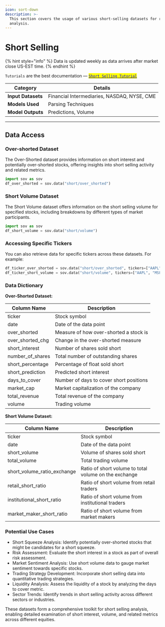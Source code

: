 ```yaml
---
icon: sort-down
description: >-
  This section covers the usage of various short-selling datasets for risk
  analysis.
---
```


# Short Selling

{% hint style="info" %}
Data is updated weekly as data arrives after market close US-EST time.
{% endhint %}

`Tutorials` are the best documentation — [<mark style="color:blue;">`Short Selling Tutorial`</mark>](https://colab.research.google.com/github/sovai-research/sovai-public/blob/main/notebooks/datasets/Short%20Data.ipynb)

<table data-column-title-hidden data-view="cards"><thead><tr><th>Category</th><th>Details</th></tr></thead><tbody><tr><td><strong>Input Datasets</strong></td><td>Financial Intermediaries, NASDAQ, NYSE, CME</td></tr><tr><td><strong>Models Used</strong></td><td>Parsing Techniques</td></tr><tr><td><strong>Model Outputs</strong></td><td>Predictions, Volume</td></tr></tbody></table>

***

## Data Access

### Over-shorted Dataset

The Over-Shorted dataset provides information on short interest and potentially over-shorted stocks, offering insights into short selling activity and related metrics.

```python
import sov as sov
df_over_shorted = sov.data("short/over_shorted")
```

### Short Volume Dataset

The Short Volume dataset offers information on the short selling volume for specified stocks, including breakdowns by different types of market participants.

```python
import sov as sov
df_short_volume = sov.data("short/volume")
```

### Accessing Specific Tickers

You can also retrieve data for specific tickers across these datasets. For example:

```python
df_ticker_over_shorted = sov.data("short/over_shorted", tickers=["AAPL", "MSFT"])
df_ticker_short_volume = sov.data("short/volume", tickers=["AAPL", "MSFT"])
```

### Data Dictionary

**Over-Shorted Dataset:**

| Column Name        | Description                             |
| ------------------ | --------------------------------------- |
| ticker             | Stock symbol                            |
| date               | Date of the data point                  |
| over\_shorted      | Measure of how over-shorted a stock is  |
| over\_shorted\_chg | Change in the over-shorted measure      |
| short\_interest    | Number of shares sold short             |
| number\_of\_shares | Total number of outstanding shares      |
| short\_percentage  | Percentage of float sold short          |
| short\_prediction  | Predicted short interest                |
| days\_to\_cover    | Number of days to cover short positions |
| market\_cap        | Market capitalization of the company    |
| total\_revenue     | Total revenue of the company            |
| volume             | Trading volume                          |



**Short Volume Dataset:**

| Column Name                    | Description                                           |
| ------------------------------ | ----------------------------------------------------- |
| ticker                         | Stock symbol                                          |
| date                           | Date of the data point                                |
| short\_volume                  | Volume of shares sold short                           |
| total\_volume                  | Total trading volume                                  |
| short\_volume\_ratio\_exchange | Ratio of short volume to total volume on the exchange |
| retail\_short\_ratio           | Ratio of short volume from retail traders             |
| institutional\_short\_ratio    | Ratio of short volume from institutional traders      |
| market\_maker\_short\_ratio    | Ratio of short volume from market makers              |

### Potential Use Cases

* Short Squeeze Analysis: Identify potentially over-shorted stocks that might be candidates for a short squeeze.
* Risk Assessment: Evaluate the short interest in a stock as part of overall risk assessment.
* Market Sentiment Analysis: Use short volume data to gauge market sentiment towards specific stocks.
* Trading Strategy Development: Incorporate short selling data into quantitative trading strategies.
* Liquidity Analysis: Assess the liquidity of a stock by analyzing the days to cover metric.
* Sector Trends: Identify trends in short selling activity across different sectors or industries.



These datasets form a comprehensive toolkit for short selling analysis, enabling detailed examination of short interest, volume, and related metrics across different equities.
